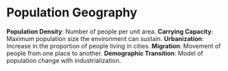 # Population Geography

**Population Density**: Number of people per unit area.
**Carrying Capacity**: Maximum population size the environment can sustain.
**Urbanization**: Increase in the proportion of people living in cities.
**Migration**: Movement of people from one place to another.
**Demographic Transition**: Model of population change with industrialization.
